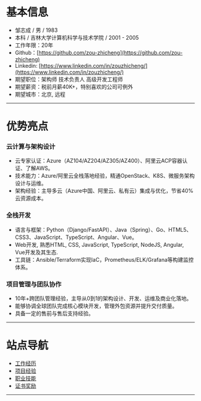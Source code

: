 <!-- ---
hide:
  - navigation
  - toc
--- -->

# 基本信息
 - 邹志成 / 男 / 1983 
 - 本科 / 吉林大学计算机科学与技术学院 / 2001 - 2005
 - 工作年限：20年
 - Github：[https://github.com/zou-zhicheng](https://github.com/zou-zhicheng)
 - Linkedin: [https://www.linkedin.com/in/zouzhicheng/](https://www.linkedin.com/in/zouzhicheng/)
 - 期望职位：架构师 技术负责人 高级开发工程师
 - 期望薪资：税前月薪40K+，特别喜欢的公司可例外
 - 期望城市：北京, 远程

--- 

# 优势亮点
### **云计算与架构设计**
- 云专家认证：Azure（AZ104/AZ204/AZ305/AZ400）、阿里云ACP容器认证、了解AWS。
- 技术能力：Azure/阿里云全栈落地经验，精通OpenStack、K8S、微服务架构设计与运维。
- 架构经验：主导多云（Azure中国、阿里云、私有云）集成与优化，节省40%云资源成本。

### **全栈开发**
- 语言与框架：Python（Django/FastAPI）、Java（Spring）、Go、HTML5、CSS3、JavaScript、TypeScript、Angular、Vue。
- Web开发, 熟悉HTML, CSS, JavaScript, TypeScript, NodeJS, Angular, Vue开发及其生态.
- 工具链：Ansible/Terraform实现IaC，Prometheus/ELK/Grafana等构建监控体系。

### **项目管理与团队协作**
- 10年+跨团队管理经验，主导从0到1的架构设计、开发、运维及商业化落地。
- 能够协调全球团队完成核心模块开发，管理外包资源并提升交付质量。
- 具备一定的售前与售后支持经验。

--- 

# 站点导航
- [工作经历](./experience.md)
- [项目经验](./projects.md)
- [职业技能](./skills.md)
- [证书奖励](./certificates.md)
<!-- - [兴趣爱好](./interests.md) -->
<!-- - [简历下载](./download.md) -->

---

<!-- [![Instagram](./images/svg/instagram.svg)](https://www.instagram.com/classicaldobby){.md-social\_\_link .md-social} -->
<!-- [![Github](./images/svg/github.svg)](https://github.com/zou-zhicheng){.md-social\_\_link .md-social} -->
<!-- [![LinkedIn](./images/svg/linkedin.svg)](https://www.linkedin.com/in/zouzhicheng){.md-social\_\_link .md-social} -->
<!-- [![Medium](./images/svg/medium.svg)](https://medium.com/@sachintiwari2){.md-social\_\_link .md-social} -->
<!-- [![Email](./images/svg/solid-paper-plane.svg)](mailto:<zouzhicheng@foxmail.com>){.md-social\_\_link .md-social} -->
